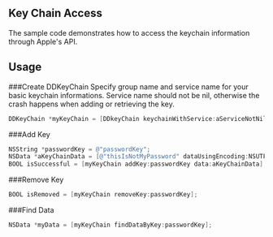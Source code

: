 Key Chain Access
----------------

The sample code demonstrates how to access the keychain information through Apple's API. 

Usage
----------
###Create DDKeyChain
Specify group name and service name for your basic keychain informations. Service name should not be nil, otherwise the crash happens when adding or retrieving the key.

```objective-c
DDKeyChain *myKeyChain = [DDkeyChain keychainWithService:aServiceNotNil group:aGroup];                                             
```

###Add Key

```objective-c
NSString *passwordKey = @"passwordKey";
NSData *aKeyChainData = [@"thisIsNotMyPassword" dataUsingEncoding:NSUTF8StringEncoding];
BOOL isSuccessful = [myKeyChain addKey:passwordKey data:aKeyChainData];
```

###Remove Key

```objective-c
BOOL isRemoved = [myKeyChain removeKey:passwordKey];
```

###Find Data

```objective-c
NSData *myData = [myKeyChain findDataByKey:passwordKey];
```